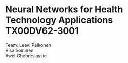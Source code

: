 # Neural Networks for Health Technology Applications TX00DV62-3001

Team:
Leevi Pelkonen  
Visa Soininen  
Awet Ghebreslassie  
